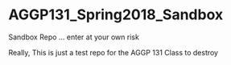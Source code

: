# AGGP131_Spring2018_Sandbox
Sandbox Repo ... enter at your own risk 

Really, This is just a test repo for the AGGP 131 Class to destroy
